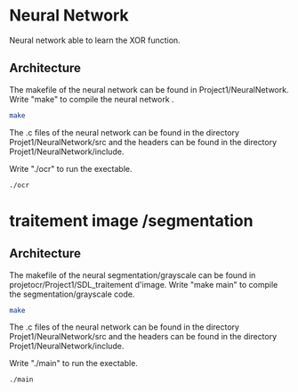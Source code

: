 # Neural Network

Neural network able to learn the XOR function.

## Architecture
The makefile of the neural network can be found in Project1/NeuralNetwork. Write "make" to compile the neural network .

```bash
make
```

The .c files of the neural network can be found in the directory Projet1/NeuralNetwork/src and the headers can be found in the directory Projet1/NeuralNetwork/include.

Write "./ocr" to run the exectable.

```bash
./ocr
```
# traitement image /segmentation
## Architecture
The makefile of the neural segmentation/grayscale can be found in projetocr/Project1/SDL_traitement d'image. Write "make main" to compile the segmentation/grayscale code.

```bash
make
```

The .c files of the neural network can be found in the directory Projet1/NeuralNetwork/src and the headers can be found in the directory Projet1/NeuralNetwork/include.

Write "./main" to run the exectable.

```bash
./main
```
